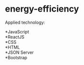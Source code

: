 # energy-efficiency
Applied technology:

*JavaScript <br>
*ReactJS <br>
*CSS <br>
*HTML <br>
*JSON Server <br>
*Bootstrap <br>
